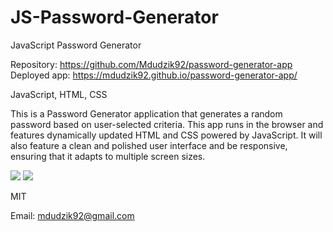 # JS-Password-Generator

JavaScript Password Generator

<!-- Live link to deployed app -->

Repository: https://github.com/Mdudzik92/password-generator-app<br>
Deployed app: https://mdudzik92.github.io/password-generator-app/

<!-- Technologies used -->

JavaScript, HTML, CSS

<!-- Explanation of what the app is -->

This is a Password Generator application that generates a random password based on user-selected criteria. This app runs in the browser and features dynamically updated HTML and CSS powered by JavaScript. It will also feature a clean and polished user interface and be responsive, ensuring that it adapts to multiple screen sizes.

<!-- Screenshot -->

<img src="./img1.png">
<img src="./img2.png">

<!-- License -->

MIT

<!-- Contact information -->

Email: mdudzik92@gmail.com
